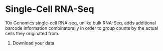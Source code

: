 # Single-Cell RNA-Seq

10x Genomics single-cell RNA-seq, unlike bulk RNA-Seq, adds additional barcode information combinatorally in order to group counts by the actual cells they originated from.

1. Download your data